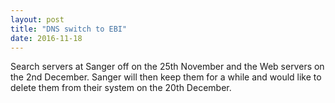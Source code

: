 ```yaml
---
layout: post
title: "DNS switch to EBI"
date: 2016-11-18
---
```


Search servers at Sanger off on the 25th November and the Web servers on the 2nd December. Sanger will then keep them for a while and would like to delete them from their system on the 20th December.

